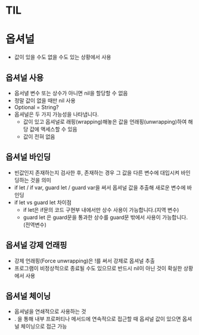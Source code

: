 # TIL
# 옵셔널

* 값이 있을 수도 없을 수도 있는 상황에서 사용

## 옵셔널 사용

* 옵서녈 변수 또는 상수가 아니면 nil을 할당할 수 없음
* 정말 값이 없을 때만 nil 사용
* Optional<String> = String?
* 옵셔널은 두 가지 가능성을 나타냅니다.
    * 값이 있고 옵셔널로 래핑(wrapping)해놓은 값을 언래핑(unwrapping)하여 해당 값에 액세스할 수 있음
    * 값이 전혀 없음

## 옵셔널 바인딩

* 빈값인지 존재하는지 검사한 후, 존재하는 경우 그 값을 다른 변수에 대입시켜 바인딩하는 것을 의미
* if let / if var, guard let / guard var을 써서 옵셔널 값을 추출해 새로운 변수에 바인딩
* if let vs guard let 차이점
    * if let은 if문의 코드 구현부 내에서만 상수 사용이 가능합니다.(지역 변수)
    * guard let 은 guard문을 통과한 상수를 guard문 밖에서 사용이 가능합니다.(전역변수)

## 옵셔널 강제 언래핑

* 강제 언래핑(Force unwrapping)은 !를 써서 강제로 옵셔널 추출
* 프로그램이 비정상적으로 종료될 수도 있으므로 반드시 nil이 아닌 것이 확실한 상황에서 사용

## 옵셔널 체이닝

* 옵셔널을 연쇄적으로 사용하는 것
* . 을 통해 내부 프로퍼티나 메서드에 연속적으로 접근할 때 옵셔널 값이 있으면 옵셔널 체이닝으로 접근 가능
